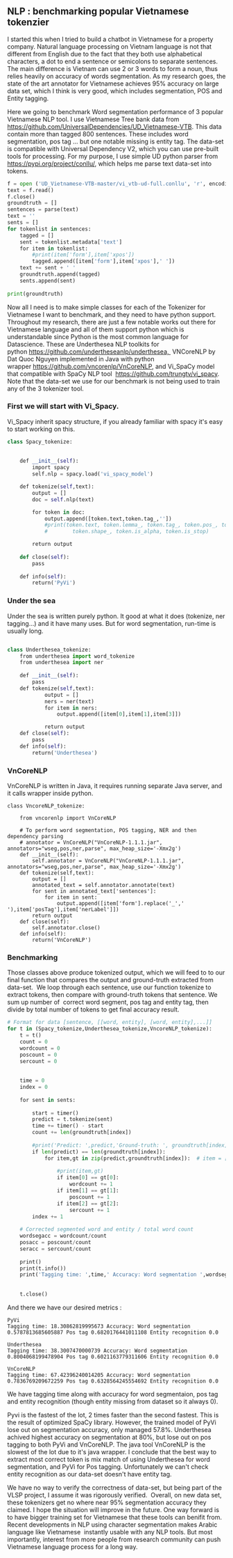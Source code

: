## NLP : benchmarking popular Vietnamese tokenzier

I started this when I tried to build a chatbot in Vietnamese for a property company. Natural language processing on Vietnam language is not that different from English due to the fact that they both use alphabetical characters, a dot to end a sentence or semicolons to separate sentences.  The main difference is Vietnam can use 2 or 3 words to form a noun, thus relies heavily on accuracy of words segmentation. As my research goes, the state of the art annotator for Vietnamese achieves 95% accuracy on large data set, which I think is very good, which includes segmentation, POS and Entity tagging. 

Here we going to benchmark Word segmentation performance of 3 popular Vietnamese NLP tool. I use Vietnamese Tree bank data from  https://github.com/UniversalDependencies/UD_Vietnamese-VTB. This data contain more than tagged 800 sentences. These includes word segmentation, pos tag ... but one notable missing is entity tag. The data-set is compatible with Universal Dependency V2, which you can use pre-built tools for processing. For my purpose, I use simple UD python parser from  https://pypi.org/project/conllu/, which helps me parse text data-set into tokens. 

```python
f = open ('UD_Vietnamese-VTB-master/vi_vtb-ud-full.conllu', 'r', encoding='utf-8')
text = f.read()
f.close()
groundtruth = []
sentences = parse(text)
text = ''
sents = []
for tokenlist in sentences:
    tagged = []
    sent = tokenlist.metadata['text']
    for item in tokenlist:
        #print(item['form'],item['xpos'])
        tagged.append([item['form'],item['xpos'],' '])
    text += sent + ' '
    groundtruth.append(tagged)
    sents.append(sent)
    
print(groundtruth)
```

Now all I need is to make simple classes for each of the Tokenizer for Vietnamese I want to benchmark, and they need to have python support. Throughout my research, there are just a few notable works out there for Vietnamese language and all of them support python which is understandable since Python is the most common language for Datascience. These are Underthesea NLP toolkits for python https://github.com/undertheseanlp/underthesea,  VNCoreNLP by Dat Quoc Nguyen implemented in Java with python wrapper https://github.com/vncorenlp/VnCoreNLP, and Vi_SpaCy model that compatible with SpaCy NLP tool  https://github.com/trungtv/vi_spacy. Note that the data-set we use for our benchmark is not being used to train any of the 3 tokenizer tool.

### First we will start with Vi_Spacy. 
Vi_Spacy inherit spacy structure, if you already familiar with spacy it's easy to start working on this.

```python
class Spacy_tokenize:
    
    
    def __init__(self):
        import spacy
        self.nlp = spacy.load('vi_spacy_model')

    def tokenize(self,text):
        output = []
        doc = self.nlp(text)

        for token in doc:
            output.append([token.text,token.tag_,''])
            #print(token.text, token.lemma_, token.tag_, token.pos_, token.dep_,
            #        token.shape_, token.is_alpha, token.is_stop)

        return output
    
    def close(self):
        pass
    
    def info(self):
        return('PyVi')
```
### Under the sea
Under the sea is written purely python. It good at what it does (tokenize, ner tagging...) and it have many uses. But for word segmentation, run-time is usually long.
```python

class Underthesea_tokenize:
    from underthesea import word_tokenize
    from underthesea import ner
    
    def __init__(self):
        pass
    def tokenize(self,text):
            output = []
            ners = ner(text)
            for item in ners:
                output.append([item[0],item[1],item[3]])

            return output
    def close(self):
        pass
    def info(self):
        return('Underthesea')
```
### VnCoreNLP
VnCoreNLP is written in Java, it requires running separate Java server, and it calls wrapper inside python.
```pyhon
class VncoreNLP_tokenize:
    
    from vncorenlp import VnCoreNLP

    # To perform word segmentation, POS tagging, NER and then dependency parsing
    # annotator = VnCoreNLP("VnCoreNLP-1.1.1.jar", annotators="wseg,pos,ner,parse", max_heap_size='-Xmx2g')
    def __init__(self):
        self.annotator = VnCoreNLP("VnCoreNLP-1.1.1.jar", annotators="wseg,pos,ner,parse", max_heap_size='-Xmx2g')
    def tokenize(self,text):
        output = []
        annotated_text = self.annotator.annotate(text)
        for sent in annotated_text['sentences']:
            for item in sent:
                output.append([item['form'].replace('_',' '),item['posTag'],item['nerLabel']])
        return output
    def close(self):
        self.annotator.close()
    def info(self):
        return('VnCoreNLP')
```
### Benchmarking 
Those classes above produce tokenized output, which we will feed to to our final function that compares the output and ground-truth extracted from data-set.  We loop through each sentence, use our function tokenize to extract tokens, then compare with ground-truth tokens that sentence. We sum up number of  correct word segment, pos tag and entity tag, then divide by total number of tokens to get final accuracy result. 

```python
# Format for data [sentence, [[word, entity], [word, entity],...]]
for t in (Spacy_tokenize,Underthesea_tokenize,VncoreNLP_tokenize):
    t = t()
    count = 0
    wordcount = 0
    poscount = 0
    sercount = 0
    
    
    time = 0
    index = 0
    
    for sent in sents:
        
        start = timer()
        predict = t.tokenize(sent)
        time += timer() - start
        count += len(groundtruth[index])
        
        #print('Predict: ',predict,'Ground-truth: ', groundtruth[index])
        if len(predict) == len(groundtruth[index]):
            for item,gt in zip(predict,groundtruth[index]):  # item = [word, pos, entity]
                
                #print(item,gt)
                if item[0] == gt[0]:
                    wordcount += 1
                if item[1] == gt[1]:
                    poscount += 1
                if item[2] == gt[2]:
                    sercount += 1
        index += 1
    
    # Corrected segmented word and entity / total word count
    wordsegacc = wordcount/count
    posacc = poscount/count
    seracc = sercount/count
    
    print()
    print(t.info())
    print('Tagging time: ',time,' Accuracy: Word segmentation ',wordsegacc,' Pos tag ',posacc,' Entity recognition ',seracc)
    
        
    t.close()
   ```
And there we have our desired metrics :
```
PyVi
Tagging time: 18.30862819995673 Accuracy: Word segmentation 0.5787813685605887 Pos tag 0.6820176441011108 Entity recognition 0.0

Underthesea
Tagging time: 38.3007470000739 Accuracy: Word segmentation 0.8004068199478904 Pos tag 0.6021163779311606 Entity recognition 0.0

VnCoreNLP
Tagging time: 67.42396240014205 Accuracy: Word segmentation 0.7836769209672259 Pos tag 0.6328564245554692 Entity recognition 0.0
```
We have tagging time along with accuracy for word segmentaion, pos tag and entity recognition (though entity missing from dataset so it always 0). 

Pyvi is the fastest of the lot, 2 times faster than the second fastest. This is the result of optimized SpaCy library. However, the trained model of PyVi lose out on segmentation accuracy, only managed 57.8%. Underthesea achived highest accuracy on segmentation at 80%, but lose out on pos tagging to both PyVi and VnCoreNLP. The java tool VnCoreNLP is the slowest of the lot due to it's java wrapper. I conclude that the best way to extract most correct token is mix match of using Underthesea for word segmentation, and PyVi for Pos tagging. Unfortunately we can't check entity recognition as our data-set doesn't have entity tag. 

We have no way to verify the correctness of data-set, but being part of the VLSP project, I assume it was rigorously verified.  Overall, on new data set, these tokenizers get no where near 95% segmentation accuracy they claimed. I hope the situation will improve in the future. One way forward is to have bigger training set for Vietnamese that these tools can benifit from. Recent developments in NLP using character segmentation makes Arabic language like Vietnamese  instantly usable with any NLP tools. But most importantly, interest from more people from research community can push Vietnamese language process for a long way.
